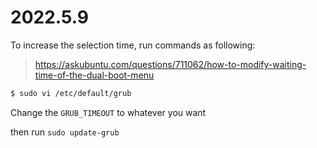 # 2022.5.9

To increase the selection time, run commands as following:

> https://askubuntu.com/questions/711062/how-to-modify-waiting-time-of-the-dual-boot-menu

```bash
$ sudo vi /etc/default/grub
```

Change the `GRUB_TIMEOUT` to whatever you want

then run `sudo update-grub`